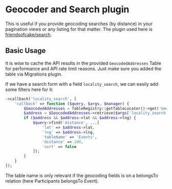 # Geocoder and Search plugin

This is useful if you provide geocoding searches (by distance) in your pagination views or any listing for that matter.
The plugin used here is [friendsofcake/search](https://github.com/FriendsOfCake/search).

## Basic Usage

It is wise to cache the API results in the provided `GeocodedAddresses` Table for performance and API rate limit reasons.
Just make sure you added the table via Migrations plugin.

If we have a search form with a field `locality_search`, we can easily add some filters here for it:

```php
->callback('locality_search', [
    'callback' => function ($query, $args, $manager) {
        $GeocodedAddresses = TableRegistry::getTableLocator()->get('Geo.GeocodedAddresses');
        $address = $GeocodedAddresses->retrieve($args['locality_search']);
        if ($address && $address->lat && $address->lng) {
            $query->find('distance', ...[
                'lat' => $address->lat,
                'lng' => $address->lng,
                'tableName' => 'Events',
                'distance' => 100,
                'sort' => false
            ]);
        }
    }
]);
```

The table name is only relevant if the geocoding fields is on a belongsTo relation (here Participants belongsTo Event).
